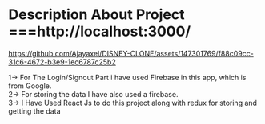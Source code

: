 # Description About Project ===http://localhost:3000/







https://github.com/Ajayaxel/DISNEY-CLONE/assets/147301769/f88c09cc-31c6-4672-b3e9-1ec6787c25b2




1-> For The Login/Signout Part i have used Firebase in this app, which is from Google.
<br/>
2-> For storing the data I have also used a firebase.
<br/>
3-> I Have Used React Js to do this project along with redux for storing and getting the data
<br/>


